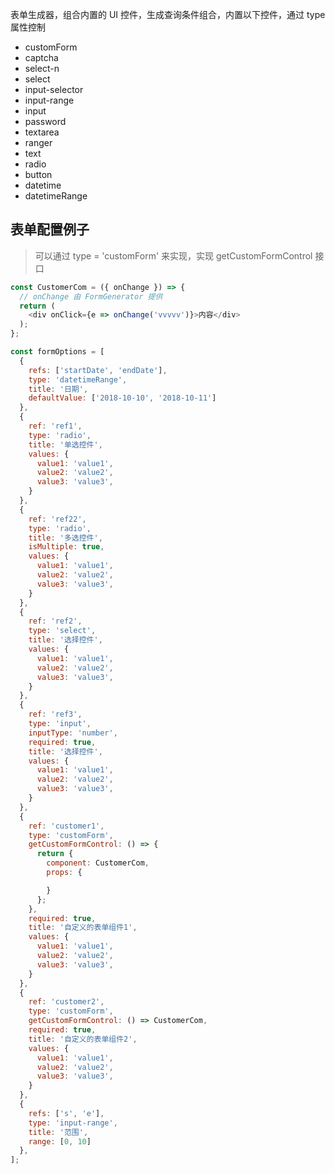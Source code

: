 表单生成器，组合内置的 UI 控件，生成查询条件组合，内置以下控件，通过 type 属性控制

- customForm
- captcha
- select-n
- select
- input-selector
- input-range
- input
- password
- textarea
- ranger
- text
- radio
- button
- datetime
- datetimeRange

## 表单配置例子

> 可以通过 type = 'customForm' 来实现，实现 getCustomFormControl 接口

```js
const CustomerCom = ({ onChange }) => {
  // onChange 由 FormGenerator 提供
  return (
    <div onClick={e => onChange('vvvvv')}>内容</div>
  );
};

const formOptions = [
  {
    refs: ['startDate', 'endDate'],
    type: 'datetimeRange',
    title: '日期',
    defaultValue: ['2018-10-10', '2018-10-11']
  },
  {
    ref: 'ref1',
    type: 'radio',
    title: '单选控件',
    values: {
      value1: 'value1',
      value2: 'value2',
      value3: 'value3',
    }
  },
  {
    ref: 'ref22',
    type: 'radio',
    title: '多选控件',
    isMultiple: true,
    values: {
      value1: 'value1',
      value2: 'value2',
      value3: 'value3',
    }
  },
  {
    ref: 'ref2',
    type: 'select',
    title: '选择控件',
    values: {
      value1: 'value1',
      value2: 'value2',
      value3: 'value3',
    }
  },
  {
    ref: 'ref3',
    type: 'input',
    inputType: 'number',
    required: true,
    title: '选择控件',
    values: {
      value1: 'value1',
      value2: 'value2',
      value3: 'value3',
    }
  },
  {
    ref: 'customer1',
    type: 'customForm',
    getCustomFormControl: () => {
      return {
        component: CustomerCom,
        props: {

        }
      };
    },
    required: true,
    title: '自定义的表单组件1',
    values: {
      value1: 'value1',
      value2: 'value2',
      value3: 'value3',
    }
  },
  {
    ref: 'customer2',
    type: 'customForm',
    getCustomFormControl: () => CustomerCom,
    required: true,
    title: '自定义的表单组件2',
    values: {
      value1: 'value1',
      value2: 'value2',
      value3: 'value3',
    }
  },
  {
    refs: ['s', 'e'],
    type: 'input-range',
    title: '范围',
    range: [0, 10]
  },
];
```